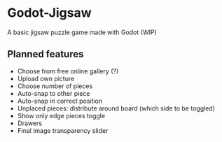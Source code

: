 # Godot-Jigsaw
A basic jigsaw puzzle game made with Godot (WIP)

## Planned features
* Choose from free online gallery (?)
* Upload own picture
* Choose number of pieces
* Auto-snap to other piece
* Auto-snap in correct position
* Unplaced pieces: distribute around board (which side to be toggled)
* Show only edge pieces toggle
* Drawers
* Final image transparency slider
